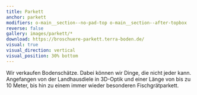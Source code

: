 ```yaml
---
title: Parkett
anchor: parkett
modifiers: o-main__section--no-pad-top o-main__section--after-topbox
reverse: false
gallery: images/parkett/*
download: https://broschuere-parkett.terra-boden.de/
visual: true
visual_direction: vertical
visual_position: 30% bottom
---
```

<span class="c-headline c-headline--text-sizing c-headline--inline">Wir verkaufen Bodenschätze.</span> Dabei können wir Dinge, die nicht jeder kann. Angefangen von der Landhausdiele in 3D-Optik und einer Länge von bis zu 10 Meter, bis hin zu einem immer wieder besonderen Fischgrätparkett.
